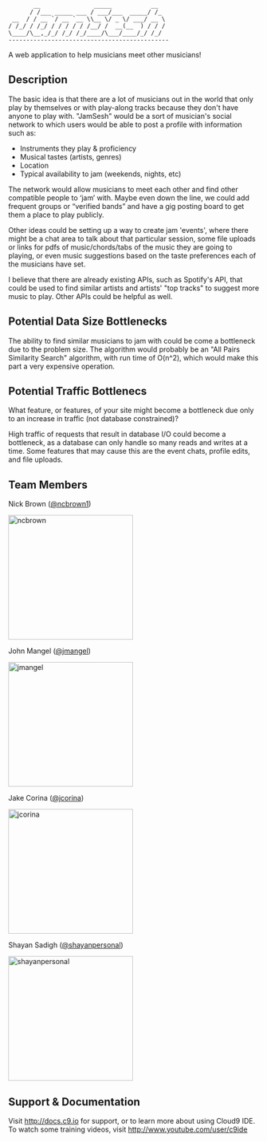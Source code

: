 
           __               _____           __  
          / /___ _____ ___ / ___/___  _____/ /_ 
     __  / / __ `/ __ `__ \\__ \/ _ \/ ___/ __ \
    / /_/ / /_/ / / / / / /__/ /  __(__  ) / / /
    \____/\__,_/_/ /_/ /_/____/\___/____/_/ /_/ 
    ---------------------------------------------

A web application to help musicians meet other musicians!


## Description

The basic idea is that there are a lot of musicians out in the world that only play by themselves or with play-along tracks because they don't have anyone to play with. 
"JamSesh" would be a sort of musician's social network to which users would be able to post a profile with information such as:
 
* Instruments they play & proficiency
* Musical tastes (artists, genres)
* Location
* Typical availability to jam (weekends, nights, etc)
 
The network would allow musicians to meet each other and find other compatible people to ‘jam’ with. Maybe even down the line, we could add frequent groups or 
“verified bands” and have a gig posting board to get them a place to play publicly. 
 
Other ideas could be setting up a way to create jam 'events', where there might be a chat area to talk about that particular session, some file uploads or links 
for pdfs of music/chords/tabs of the music they are going to playing, or even music suggestions based on the taste preferences each of the musicians have set.
 
I believe that there are already existing APIs, such as Spotify's API, that could be used to find similar artists and artists' "top tracks" to suggest more music to 
play. Other APIs could be helpful as well.


## Potential Data Size Bottlenecks

The ability to find similar musicians to jam with could be come a bottleneck due to the problem size. The algorithm would probably be an "All Pairs Similarity Search" algorithm, with run time of O(n^2), which would make this part a very expensive operation. 


## Potential Traffic Bottlenecs

What feature, or features, of your site might become a bottleneck due only to an increase in traffic (not database constrained)?

High traffic of requests that result in database I/O could become a bottleneck, as a database can only handle so many reads and writes at a time. Some features that may cause this are the event chats, profile edits, and file uploads.


## Team Members

Nick Brown ([@ncbrown1](https://github.com/ncbrown1))

<img src="https://media.licdn.com/mpr/mpr/shrinknp_200_200/AAEAAQAAAAAAAAibAAAAJDk5ZmRhNjQ3LTM4YzktNDNlZC1hOWY3LTkyNzU2MDg0ZGVhOA.jpg)" title="ncbrown" height="250" />

John Mangel ([@jmangel](https://github.com/jmangel))

<img title="jmangel" src="https://avatars3.githubusercontent.com/u/6810760?v=3&s=466" height="250"/>

Jake Corina ([@jcorina](https://github.com/jcorina))

<img title="jcorina" src="https://seclab.cs.ucsb.edu/media/thumbs_cache/people/1422556240627_bw_person_picture.jpg" height="250" />

Shayan Sadigh ([@shayanpersonal](https://github.com/shayanpersonal))

<img title="shayanpersonal" src="https://media.licdn.com/mpr/mpr/shrinknp_200_200/AAEAAQAAAAAAAAR4AAAAJDYzYTU5MTg1LTRlMDQtNGQxMS04YWI4LWMzMzgxY2U1YmM0MA.jpg" height="250" />


## Support & Documentation

Visit http://docs.c9.io for support, or to learn more about using Cloud9 IDE. 
To watch some training videos, visit http://www.youtube.com/user/c9ide
